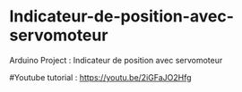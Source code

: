 # Indicateur-de-position-avec-servomoteur
Arduino Project : Indicateur de position avec servomoteur

#Youtube tutorial : https://youtu.be/2iGFaJO2Hfg
